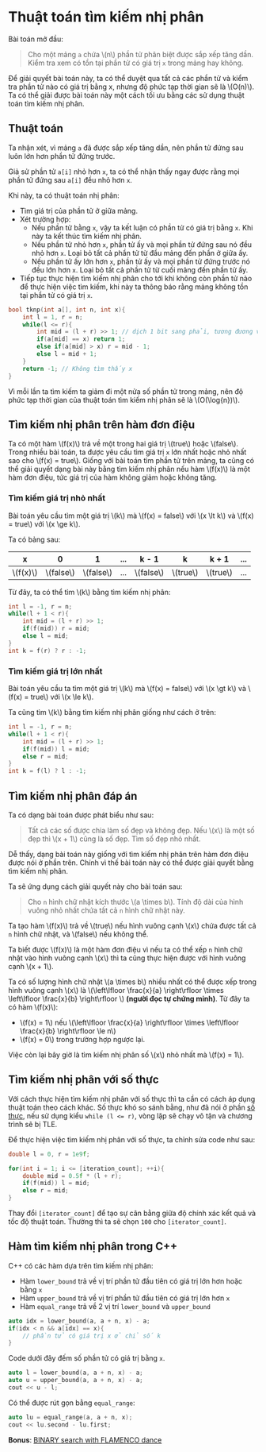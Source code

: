# Thuật toán tìm kiếm nhị phân

Bài toán mở đầu: 

> Cho một mảng `a` chứa \\(n\\) phần tử phân biệt được sắp xếp tăng dần. Kiểm tra xem có tồn tại phần tử có giá trị `x` trong mảng hay không.

Để giải quyết bài toán này, ta có thể duyệt qua tất cả các phần tử và kiểm tra phần tử nào có giá trị bằng x, nhưng độ phức tạp thời gian sẽ là \\(O(n)\\). Ta có thể giải được bài toán này một cách tối ưu bằng các sử dụng thuật toán tìm kiếm nhị phân.

## Thuật toán

Ta nhận xét, vì mảng `a` đã được sắp xếp tăng dần, nên phần tử đứng sau luôn lớn hơn phần tử đứng trước.

Giả sử phần tử `a[i]` nhỏ hơn `x`, ta có thể nhận thấy ngay được rằng mọi phần tử đứng sau `a[i]` đều nhỏ hơn `x`.

Khi này, ta có thuật toán nhị phân:
- Tìm giá trị của phần tử ở giữa mảng.
- Xét trường hợp:
	- Nếu phần tử bằng `x`, vậy ta kết luận có phần tử có giá trị bằng `x`. Khi này ta kết thúc tìm kiếm nhị phân. 
	- Nếu phần tử nhỏ hơn `x`, phần tử ấy và mọi phần tử đứng sau nó đều nhỏ hơn `x`. Loại bỏ tất cả phần tử từ đầu mảng đến phần ở giữa ấy. 
	- Nếu phần tử ấy lớn hơn `x`, phần tử ấy và mọi phần tử đứng trước nó đều lớn hơn `x`. Loại bỏ tất cả phần tử từ cuối mảng đến phần tử ấy. 
- Tiếp tục thực hiện tìm kiếm nhị phân cho tới khi không còn phần tử nào để thực hiện việc tìm kiếm, khi này ta thông báo rằng mảng không tồn tại phần tử có giá trị `x`.

```C++
bool tknp(int a[], int n, int x){
	int l = 1, r = n;
	while(l <= r){
		int mid = (l + r) >> 1; // dịch 1 bit sang phải, tương đương với `(l + r) / 2`
		if(a[mid] == x) return 1;
		else if(a[mid] > x) r = mid - 1;
		else l = mid + 1;
	}
	return -1; // Không tìm thấy x
}
``` 

Vì mỗi lần ta tìm kiếm ta giảm đi một nửa số phần tử trong mảng, nên độ phức tạp thời gian của thuật toán tìm kiếm nhị phân sẽ là \\(O(\log{n})\\).

## Tìm kiếm nhị phân trên hàm đơn điệu

Ta có một hàm \\(f(x)\\) trả về một trong hai giá trị \\(true\\) hoặc \\(false\\). Trong nhiều bài toán, ta được yêu cầu tìm giá trị `x` lớn nhất hoặc nhỏ nhất sao cho \\(f(x) = true\\). Giống với bài toán tìm phần tử trên mảng, ta cũng có thể giải quyết dạng bài này bằng tìm kiếm nhị phân nếu hàm \\(f(x)\\) là một hàm đơn điệu, tức giá trị của hàm không giảm hoặc không tăng.

### Tìm kiếm giá trị nhỏ nhất

Bài toán yêu cầu tìm một giá trị \\(k\\) mà \\(f(x) = false\\) với \\(x \lt k\\) và \\(f(x) = true\\) với \\(x \ge k\\).

Ta có bảng sau:

|x|0|1|...|k - 1|k|k + 1|...|
|---|---|---|---|---|---|---|---|
|\\(f(x)\\)|\\(false\\)|\\(false\\)|...|\\(false\\)|\\(true\\)|\\(true\\)|...|

Từ đây, ta có thể tìm \\(k\\) bằng tìm kiếm nhị phân:

```C++
int l = -1, r = n;
while(l + 1 < r){
	int mid = (l + r) >> 1; 
	if(f(mid)) r = mid;
	else l = mid;
}
int k = f(r) ? r : -1;
```
### Tìm kiếm giá trị lớn nhất

Bài toán yêu cầu ta tìm một giá trị \\(k\\) mà \\(f(x) = false\\) với \\(x \gt k\\) và \\(f(x) = true\\) với \\(x \le k\\).

Ta cũng tìm \\(k\\) bằng tìm kiếm nhị phân giống như cách ở trên:

```C++
int l = -1, r = n;
while(l + 1 < r){
	int mid = (l + r) >> 1; 
	if(f(mid)) l = mid;
	else r = mid;
}
int k = f(l) ? l : -1;
```

## Tìm kiếm nhị phân đáp án

Ta có dạng bài toán được phát biểu như sau:

> Tất cả các số được chia làm số đẹp và không đẹp. Nếu \\(x\\) là một số đẹp thì \\(x + 1\\) cũng là số đẹp. Tìm số đẹp nhỏ nhất.

Dễ thấy, dạng bài toán này giống với tìm kiếm nhị phân trên hàm đơn điệu được nói ở phần trên. Chính vì thế bài toán này có thể được giải quyết bằng tìm kiếm nhị phân.

Ta sẽ ứng dụng cách giải quyết này cho bài toán sau:

> Cho `n` hình chữ nhật kích thước \\(a \times b\\). Tính độ dài của hình vuông nhỏ nhất chứa tất cả `n` hình chữ nhật này.

Ta tạo hàm \\(f(x)\\) trả về \\(true\\) nếu hình vuông cạnh \\(x\\) chứa được tất cả `n` hình chữ nhật, và \\(false\\) nếu không thể.

Ta biết được \\(f(x)\\) là một hàm đơn điệu vì nếu ta có thể xếp `n` hình chữ nhật vào hình vuông cạnh \\(x\\) thì ta cũng thực hiện được với hình vuông cạnh \\(x + 1\\).

Ta có số lượng hình chữ nhật \\(a \times b\\) nhiều nhất có thể được xếp trong hình vuông cạnh \\(x\\) là \\(\left\lfloor \frac{x}{a} \right\rfloor \times \left\lfloor \frac{x}{b} \right\rfloor \\) **(người đọc tự chứng minh)**. Từ đây ta có hàm \\(f(x)\\):
- \\(f(x) = 1\\) nếu \\(\left\lfloor \frac{x}{a} \right\rfloor \times \left\lfloor \frac{x}{b} \right\rfloor \le n\\)
- \\(f(x) = 0\\) trong trường hợp ngược lại.

Việc còn lại bây giờ là tìm kiếm nhị phân số \\(x\\) nhỏ nhất mà \\(f(x) = 1\\).

## Tìm kiếm nhị phân với số thực

Với cách thực hiện tìm kiếm nhị phân với số thực thì ta cần có cách áp dụng thuật toán theo cách khác. Số thực khó so sánh bằng, như đã nói ở phần [số thực](../programming/data-types.md#số-thực), nếu sử dụng kiểu `while (l <= r)`, vòng lặp sẽ chạy vô tận và chương trình sẽ bị TLE.

Để thực hiện việc tìm kiếm nhị phân với số thực, ta chỉnh sửa code như sau:

```C++
double l = 0, r = 1e9f;

for(int i = 1; i <= [iteration_count]; ++i){
	double mid = 0.5f * (l + r);
	if(f(mid)) l = mid;
	else r = mid;
}
```

Thay đổi `[iterator_count]` để tạo sự cân bằng giữa độ chính xác kết quả và tốc độ thuật toán. Thường thì ta sẽ chọn `100` cho `[iterator_count]`.

## Hàm tìm kiếm nhị phân trong C++

C++ có các hàm dựa trên tìm kiếm nhị phân:

- Hàm `lower_bound` trả về vị trí phần tử đầu tiên có giá trị lớn hơn hoặc bằng `x`
- Hàm `upper_bound` trả về vị trí phần tử đầu tiên có giá trị lớn hơn `x`
- Hàm `equal_range` trả về 2 vị trí `lower_bound` và `upper_bound`

```C++
auto idx = lower_bound(a, a + n, x) - a;
if(idx < n && a[idx] == x){
	// phần tử có giá trị x ở chỉ số k
}
```

Code dưới đây đếm số phần tử có giá trị bằng `x`.

```C++
auto l = lower_bound(a, a + n, x) - a;
auto u = upper_bound(a, a + n, x) - a;
cout << u - l;
```

Có thể được rút gọn bằng `equal_range`:

```C++
auto lu = equal_range(a, a + n, x);
cout << lu.second - lu.first;
```

**Bonus**: [BINARY search with FLAMENCO dance](https://www.youtube.com/watch?v=iP897Z5Nerk)